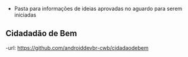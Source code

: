 - Pasta para informações de ideias aprovadas no aguardo para serem iniciadas


## Cidadadão de Bem
-url: https://github.com/androiddevbr-cwb/cidadaodebem
